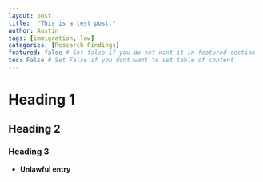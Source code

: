 ```yaml
---
layout: post
title:  "This is a test post."
author: Austin
tags: [immigration, law]
categories: [Research Findings]
featured: false # Set false if you do not want it in featured section
toc: False # Set False if you dont want to set table of content 
---
```


# Heading 1

## Heading 2

### Heading 3

+ **Unlawful entry**